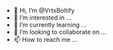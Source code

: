 - 👋 Hi, I’m @VrtxBoltify
- 👀 I’m interested in ...
- 🌱 I’m currently learning ...
- 💞️ I’m looking to collaborate on ...
- 📫 How to reach me ...

<!---
VrtxBoltify/VrtxBoltify is a ✨ special ✨ repository because its `README.md` (this file) appears on your GitHub profile.
You can click the Preview link to take a look at your changes.
--->

